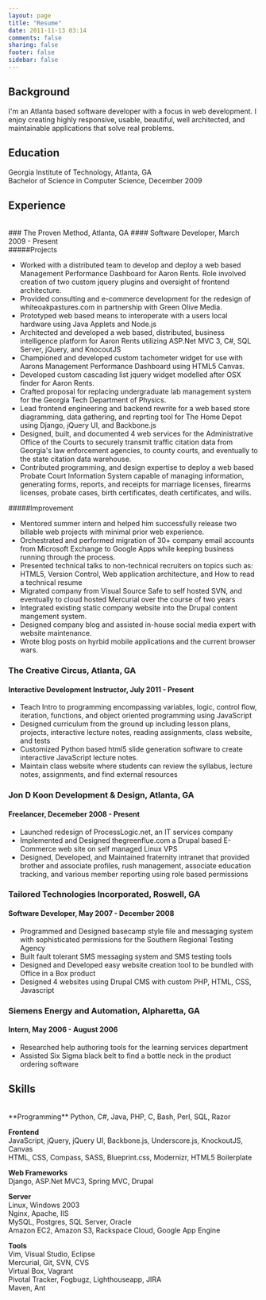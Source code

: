 ```yaml
---
layout: page
title: "Resume"
date: 2011-11-13 03:14
comments: false
sharing: false
footer: false
sidebar: false
---
```

## Background
I'm an Atlanta based software developer with a focus in web development. I enjoy creating highly responsive, usable, beautiful, well architected, and maintainable applications that solve real problems.
## Education
Georgia Institute of Technology, Atlanta, GA  
Bachelor of Science in Computer Science, December 2009
## Experience
<br>
### The Proven Method, Atlanta, GA
#### Software Developer, March 2009 - Present  

<br>
#####Projects

- Worked with a distributed team to develop and deploy a web based Management Performance Dashboard for Aaron Rents. Role involved creation of two custom jquery plugins and oversight of frontend architecture.
- Provided consulting and e-commerce development for the redesign of whiteoakpastures.com in partnership with Green Olive Media.
- Prototyped web based means to interoperate with a users local hardware using Java Applets and Node.js
- Architected and developed a web based, distributed, business intelligence platform for Aaron Rents utilizing ASP.Net MVC 3, C#, SQL Server, jQuery, and KnocoutJS
- Championed and developed custom tachometer widget for use with Aarons Management Performance Dashboard using HTML5 Canvas.
- Developed custom cascading list jquery widget modelled after OSX finder for Aaron Rents.
- Crafted proposal for replacing undergraduate lab management system for the Georgia Tech Department of Physics.
- Lead frontend engineering and backend rewrite for a web based store diagramming, data gathering, and reprting tool for The Home Depot using Django, jQuery UI, and Backbone.js 
- Designed, built, and documented 4 web services for the Administrative Office of the Courts to securely transmit traffic citation data from Georgia's law enforcement agencies, to county courts, and eventually to the state citation data warehouse.
- Contributed programming, and design expertise to deploy a web based Probate Court Information System capable of managing information, generating forms, reports, and receipts for marriage licenses, firearms licenses, probate cases, birth certificates, death certificates, and wills.

#####Improvement

- Mentored summer intern and helped him successfully release two billable web projects with minimal prior web experience.
- Orchestrated and performed migration of 30+ company email accounts from Microsoft Exchange to Google Apps while keeping business running through the process.
- Presented technical talks to non-technical recruiters on topics such as: HTML5, Version Control, Web application architecture, and How to read a technical resume
- Migrated company from Visual Source Safe to self hosted SVN, and eventually to cloud hosted Mercurial over the course of two years
- Integrated existing static company website into the Drupal content mangement system. 
- Designed company blog and assisted in-house social media expert with website maintenance.
- Wrote blog posts on hyrbid mobile applications and the current browser wars.

### The Creative Circus, Atlanta, GA
#### Interactive Development Instructor, July 2011 - Present

- Teach Intro to programming encompassing variables, logic, control flow, iteration, functions, and object oriented programming using JavaScript
- Designed curriculum from the ground up including lesson plans, projects, interactive lecture notes, reading assignments, class website, and tests
- Customized Python based html5 slide generation software to create interactive JavaScript lecture notes.
- Maintain class website where students can review the syllabus, lecture notes, assignments, and find external resources

### Jon D Koon Development & Design, Atlanta, GA
#### Freelancer, Decemeber 2008 - Present

- Launched redesign of ProcessLogic.net, an IT services company
- Implemented and Designed thegreenflue.com a Drupal based E-Commerce web site on self managed Linux VPS 
- Designed, Developed, and Maintained fraternity intranet that provided brother and associate profiles, rush management, associate education tracking, and various member reporting using role based permissions

### Tailored Technologies Incorporated, Roswell, GA
#### Software Developer, May 2007 - December 2008

- Programmed and Designed basecamp style file and messaging system with sophisticated permissions for the Southern Regional Testing Agency
- Built fault tolerant SMS messaging system and SMS testing tools
- Designed and Developed easy website creation tool to be bundled with Office in a Box product
- Designed 4 websites using Drupal CMS with custom PHP, HTML, CSS, Javascript

### Siemens Energy and Automation, Alpharetta, GA
#### Intern, May 2006 - August 2006

- Researched help authoring tools for the learning services department
- Assisted Six Sigma black belt to find a bottle neck in the product ordering software

## Skills
<br>
**Programming**  
Python, C#, Java, PHP, C, Bash, Perl, SQL, Razor

**Frontend**  
JavaScript, jQuery, jQuery UI, Backbone.js, Underscore.js, KnockoutJS, Canvas  
HTML, CSS, Compass, SASS, Blueprint.css, Modernizr, HTML5 Boilerplate

**Web Frameworks**  
Django, ASP.Net MVC3, Spring MVC, Drupal

**Server**  
Linux, Windows 2003  
Nginx, Apache, IIS  
MySQL, Postgres, SQL Server, Oracle  
Amazon EC2, Amazon S3, Rackspace Cloud, Google App Engine  

**Tools**  
Vim, Visual Studio, Eclipse  
Mercurial, Git, SVN, CVS  
Virtual Box, Vagrant  
Pivotal Tracker, Fogbugz, Lighthouseapp, JIRA  
Maven, Ant

